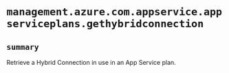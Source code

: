 # `management.azure.com.appservice.appserviceplans.gethybridconnection`

## `summary`
Retrieve a Hybrid Connection in use in an App Service plan.


